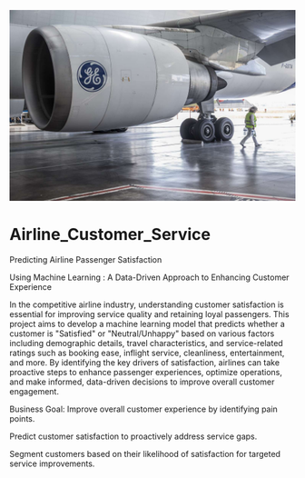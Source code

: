 ![image alt](https://github.com/Alokrao91/Airline_Customer_Service/blob/main/airline-industry.jpg?raw=true)









# Airline_Customer_Service
Predicting Airline Passenger Satisfaction

Using Machine Learning : A Data-Driven Approach to Enhancing Customer Experience

In the competitive airline industry, understanding customer satisfaction is essential for improving service quality and retaining loyal passengers. This project aims to develop a machine learning model that predicts whether a customer is "Satisfied" or "Neutral/Unhappy" based on various factors including demographic details, travel characteristics, and service-related ratings such as booking ease, inflight service, cleanliness, entertainment, and more. By identifying the key drivers of satisfaction, airlines can take proactive steps to enhance passenger experiences, optimize operations, and make informed, data-driven decisions to improve overall customer engagement.

Business Goal:
Improve overall customer experience by identifying pain points.

Predict customer satisfaction to proactively address service gaps.

Segment customers based on their likelihood of satisfaction for targeted service improvements.
